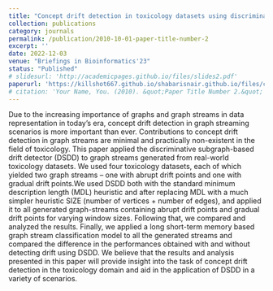 ```yaml
---
title: "Concept drift detection in toxicology datasets using discriminative subgraph-based drift detector"
collection: publications
category: journals
permalink: /publication/2010-10-01-paper-title-number-2
excerpt: ''
date: 2022-12-03
venue: "Briefings in Bioinformatics'23"
status: "Published"
# slidesurl: 'http://academicpages.github.io/files/slides2.pdf'
paperurl: 'https://killshot667.github.io/shabarisnair.github.io/files/concept.pdf'
# citation: 'Your Name, You. (2010). &quot;Paper Title Number 2.&quot; <i>Journal 1</i>. 1(2).'
---
```


Due to the increasing importance of graphs and graph streams in data representation in today’s era, concept drift detection in graph
streaming scenarios is more important than ever. Contributions to concept drift detection in graph streams are minimal and practically
non-existent in the field of toxicology. This paper applied the discriminative subgraph-based drift detector (DSDD) to graph streams
generated from real-world toxicology datasets. We used four toxicology datasets, each of which yielded two graph streams – one with
abrupt drift points and one with gradual drift points.We used DSDD both with the standard minimum description length (MDL) heuristic
and after replacing MDL with a much simpler heuristic SIZE (number of vertices + number of edges), and applied it to all generated graph-streams containing abrupt drift points and gradual drift points for varying window sizes. Following that, we compared and analyzed the results. Finally, we applied a long short-term memory based graph stream classification model to all the generated streams and compared the difference in the performances obtained with and without detecting drift using DSDD. We believe that the results and analysis presented in this paper will provide insight into the task of concept drift detection in the toxicology domain and aid in the application of DSDD in a variety of scenarios.